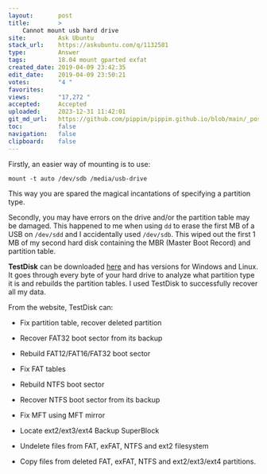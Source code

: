 ```yaml
---
layout:       post
title:        >
    Cannot mount usb hard drive
site:         Ask Ubuntu
stack_url:    https://askubuntu.com/q/1132581
type:         Answer
tags:         18.04 mount gparted exfat
created_date: 2019-04-09 23:42:35
edit_date:    2019-04-09 23:50:21
votes:        "4 "
favorites:    
views:        "17,272 "
accepted:     Accepted
uploaded:     2023-12-31 11:42:01
git_md_url:   https://github.com/pippim/pippim.github.io/blob/main/_posts/2019/2019-04-09-Cannot-mount-usb-hard-drive.md
toc:          false
navigation:   false
clipboard:    false
---
```


Firstly, an easier way of mounting is to use:

``` 
mount -t auto /dev/sdb /media/usb-drive
```

This way you are spared the magical incantations of specifying a partition type.

Secondly, you may have errors on the drive and/or the partition table may be damaged. This happened to me when using `dd` to erase the first MB of a USB on `/dev/sdd` and I accidentally used `/dev/sdb`. This wiped out the first 1 MB of my second hard disk containing the MBR (Master Boot Record) and partition table.

**TestDisk** can be downloaded [here][1] and has versions for Windows and Linux. It goes through every byte of your hard drive to analyze what partition type it is and rebuilds the partition tables. I used TestDisk to successfully recover all my data.

From the website, TestDisk can:

- Fix partition table, recover deleted partition
- Recover FAT32 boot sector from its backup
- Rebuild FAT12/FAT16/FAT32 boot sector
- Fix FAT tables
- Rebuild NTFS boot sector
- Recover NTFS boot sector from its backup
- Fix MFT using MFT mirror
- Locate ext2/ext3/ext4 Backup SuperBlock
- Undelete files from FAT, exFAT, NTFS and ext2 filesystem
- Copy files from deleted FAT, exFAT, NTFS and ext2/ext3/ext4 partitions.

  [1]: http://www.cgsecurity.org/wiki/TestDisk
